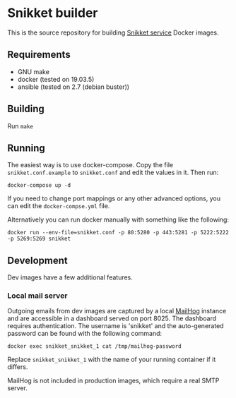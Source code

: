 # Snikket builder

This is the source repository for building [Snikket service](https://snikket.org/service/)
Docker images.

## Requirements

 - GNU make
 - docker (tested on 19.03.5)
 - ansible (tested on 2.7 (debian buster))

## Building

Run `make`

## Running

The easiest way is to use docker-compose. Copy the file `snikket.conf.example` to
`snikket.conf` and edit the values in it. Then run:

```console
docker-compose up -d
```

If you need to change port mappings or any other advanced options, you can edit the
`docker-compse.yml` file.

Alternatively you can run docker manually with something like the following:

```console
docker run --env-file=snikket.conf -p 80:5280 -p 443:5281 -p 5222:5222 -p 5269:5269 snikket
```

## Development

Dev images have a few additional features.

### Local mail server

Outgoing emails from dev images are captured by a local [MailHog](https://github.com/mailhog/MailHog)
instance and are accessible in a dashboard served on port 8025. The dashboard requires authentication.
The username is 'snikket' and the auto-generated password can be found with the following command:

```console
docker exec snikket_snikket_1 cat /tmp/mailhog-password
```

Replace `snikket_snikket_1` with the name of your running container if it differs.

MailHog is not included in production images, which require a real SMTP server.
